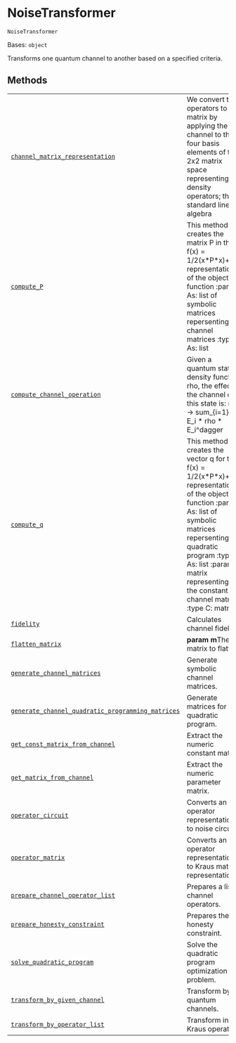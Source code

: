 # NoiseTransformer

<span id="undefined" />

`NoiseTransformer`

Bases: `object`

Transforms one quantum channel to another based on a specified criteria.

## Methods

|                                                                                                                                                                                                                                                                                                                                            |                                                                                                                                                                                                                                                                                 |
| ------------------------------------------------------------------------------------------------------------------------------------------------------------------------------------------------------------------------------------------------------------------------------------------------------------------------------------------ | ------------------------------------------------------------------------------------------------------------------------------------------------------------------------------------------------------------------------------------------------------------------------------- |
| [`channel_matrix_representation`](qiskit.providers.aer.utils.NoiseTransformer.channel_matrix_representation#qiskit.providers.aer.utils.NoiseTransformer.channel_matrix_representation "qiskit.providers.aer.utils.NoiseTransformer.channel_matrix_representation")                                                                         | We convert the operators to a matrix by applying the channel to the four basis elements of the 2x2 matrix space representing density operators; this is standard linear algebra                                                                                                 |
| [`compute_P`](qiskit.providers.aer.utils.NoiseTransformer.compute_P#qiskit.providers.aer.utils.NoiseTransformer.compute_P "qiskit.providers.aer.utils.NoiseTransformer.compute_P")                                                                                                                                                         | This method creates the matrix P in the f(x) = 1/2(x\*P\*x)+q\*x representation of the objective function :param As: list of symbolic matrices repersenting the channel matrices :type As: list                                                                                 |
| [`compute_channel_operation`](qiskit.providers.aer.utils.NoiseTransformer.compute_channel_operation#qiskit.providers.aer.utils.NoiseTransformer.compute_channel_operation "qiskit.providers.aer.utils.NoiseTransformer.compute_channel_operation")                                                                                         | Given a quantum state’s density function rho, the effect of the channel on this state is: rho -> sum\_\{i=1}^n E\_i \* rho \* E\_i^dagger                                                                                                                                       |
| [`compute_q`](qiskit.providers.aer.utils.NoiseTransformer.compute_q#qiskit.providers.aer.utils.NoiseTransformer.compute_q "qiskit.providers.aer.utils.NoiseTransformer.compute_q")                                                                                                                                                         | This method creates the vector q for the f(x) = 1/2(x\*P\*x)+q\*x representation of the objective function :param As: list of symbolic matrices repersenting the quadratic program :type As: list :param C: matrix representing the the constant channel matrix :type C: matrix |
| [`fidelity`](qiskit.providers.aer.utils.NoiseTransformer.fidelity#qiskit.providers.aer.utils.NoiseTransformer.fidelity "qiskit.providers.aer.utils.NoiseTransformer.fidelity")                                                                                                                                                             | Calculates channel fidelity                                                                                                                                                                                                                                                     |
| [`flatten_matrix`](qiskit.providers.aer.utils.NoiseTransformer.flatten_matrix#qiskit.providers.aer.utils.NoiseTransformer.flatten_matrix "qiskit.providers.aer.utils.NoiseTransformer.flatten_matrix")                                                                                                                                     | **param m**The matrix to flatten                                                                                                                                                                                                                                                |
| [`generate_channel_matrices`](qiskit.providers.aer.utils.NoiseTransformer.generate_channel_matrices#qiskit.providers.aer.utils.NoiseTransformer.generate_channel_matrices "qiskit.providers.aer.utils.NoiseTransformer.generate_channel_matrices")                                                                                         | Generate symbolic channel matrices.                                                                                                                                                                                                                                             |
| [`generate_channel_quadratic_programming_matrices`](qiskit.providers.aer.utils.NoiseTransformer.generate_channel_quadratic_programming_matrices#qiskit.providers.aer.utils.NoiseTransformer.generate_channel_quadratic_programming_matrices "qiskit.providers.aer.utils.NoiseTransformer.generate_channel_quadratic_programming_matrices") | Generate matrices for quadratic program.                                                                                                                                                                                                                                        |
| [`get_const_matrix_from_channel`](qiskit.providers.aer.utils.NoiseTransformer.get_const_matrix_from_channel#qiskit.providers.aer.utils.NoiseTransformer.get_const_matrix_from_channel "qiskit.providers.aer.utils.NoiseTransformer.get_const_matrix_from_channel")                                                                         | Extract the numeric constant matrix.                                                                                                                                                                                                                                            |
| [`get_matrix_from_channel`](qiskit.providers.aer.utils.NoiseTransformer.get_matrix_from_channel#qiskit.providers.aer.utils.NoiseTransformer.get_matrix_from_channel "qiskit.providers.aer.utils.NoiseTransformer.get_matrix_from_channel")                                                                                                 | Extract the numeric parameter matrix.                                                                                                                                                                                                                                           |
| [`operator_circuit`](qiskit.providers.aer.utils.NoiseTransformer.operator_circuit#qiskit.providers.aer.utils.NoiseTransformer.operator_circuit "qiskit.providers.aer.utils.NoiseTransformer.operator_circuit")                                                                                                                             | Converts an operator representation to noise circuit.                                                                                                                                                                                                                           |
| [`operator_matrix`](qiskit.providers.aer.utils.NoiseTransformer.operator_matrix#qiskit.providers.aer.utils.NoiseTransformer.operator_matrix "qiskit.providers.aer.utils.NoiseTransformer.operator_matrix")                                                                                                                                 | Converts an operator representation to Kraus matrix representation                                                                                                                                                                                                              |
| [`prepare_channel_operator_list`](qiskit.providers.aer.utils.NoiseTransformer.prepare_channel_operator_list#qiskit.providers.aer.utils.NoiseTransformer.prepare_channel_operator_list "qiskit.providers.aer.utils.NoiseTransformer.prepare_channel_operator_list")                                                                         | Prepares a list of channel operators.                                                                                                                                                                                                                                           |
| [`prepare_honesty_constraint`](qiskit.providers.aer.utils.NoiseTransformer.prepare_honesty_constraint#qiskit.providers.aer.utils.NoiseTransformer.prepare_honesty_constraint "qiskit.providers.aer.utils.NoiseTransformer.prepare_honesty_constraint")                                                                                     | Prepares the honesty constraint.                                                                                                                                                                                                                                                |
| [`solve_quadratic_program`](qiskit.providers.aer.utils.NoiseTransformer.solve_quadratic_program#qiskit.providers.aer.utils.NoiseTransformer.solve_quadratic_program "qiskit.providers.aer.utils.NoiseTransformer.solve_quadratic_program")                                                                                                 | Solve the quadratic program optimization problem.                                                                                                                                                                                                                               |
| [`transform_by_given_channel`](qiskit.providers.aer.utils.NoiseTransformer.transform_by_given_channel#qiskit.providers.aer.utils.NoiseTransformer.transform_by_given_channel "qiskit.providers.aer.utils.NoiseTransformer.transform_by_given_channel")                                                                                     | Transform by by quantum channels.                                                                                                                                                                                                                                               |
| [`transform_by_operator_list`](qiskit.providers.aer.utils.NoiseTransformer.transform_by_operator_list#qiskit.providers.aer.utils.NoiseTransformer.transform_by_operator_list "qiskit.providers.aer.utils.NoiseTransformer.transform_by_operator_list")                                                                                     | Transform input Kraus operators.                                                                                                                                                                                                                                                |
